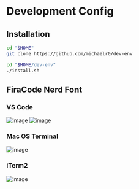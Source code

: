 # Development Config

## Installation

```sh
cd "$HOME"
git clone https://github.com/michaelr0/dev-env

cd "$HOME/dev-env"
./install.sh
```

## FiraCode Nerd Font
### VS Code
![image](https://user-images.githubusercontent.com/54159303/183346814-470232bf-6ce7-49ca-a8cc-396622eaca7e.png)
![image](https://user-images.githubusercontent.com/54159303/183346758-ffea5736-3f03-4177-9d00-5246bf29cc58.png)

### Mac OS Terminal
![image](https://user-images.githubusercontent.com/54159303/182966469-ccfe31ea-b28e-4a3b-804c-d52a73241b65.png)

### iTerm2
![image](https://user-images.githubusercontent.com/54159303/182966262-7cfaab92-ad83-40dc-881e-48731fc0bb80.png)
